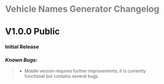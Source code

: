 <h1 style="text-align: center;">
 <span style="color:gray; font-weight:bold;">Vehicle Names Generator Changelog</span>
 </h1>

# V1.0.0 Public

### **Initial Release**

### ***Known Bugs:***
>- Mobile version requires further improvements; it is currently functional but contains several bugs.

#
<p style="text-align: center;">
    <span style="color:white; font-weight:bold; opacity: 10%;">© SkyHigh Modifications 2021 - 2024</span>
</p>
 
